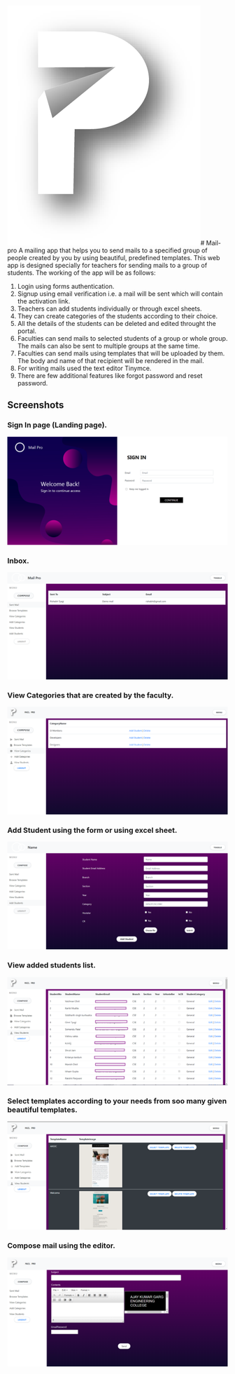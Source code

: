 ![Image](/images/LOGO2.png)# Mail-pro
A mailing app that helps you to send mails to a specified group of people created by you by using beautiful, predefined templates. This web app is designed specially for teachers for sending mails to a group of students.
The working of the app will be as follows:
1. Login using forms authentication.
2. Signup using email verification i.e. a mail will be sent which will contain the activation link.
3. Teachers can add students individually or through excel sheets.
4. They can create categories of the students according to their choice.
5. All the details of the students can be deleted and edited throught the portal.
6. Faculties can send mails to selected students of a group or whole group. The mails can also be sent to multiple groups at the same time.
7. Faculties can send mails using templates that will be uploaded by them. The body and name of that recipient will be rendered in the mail.
8. For writing mails used the text editor Tinymce.
9. There are few additional features like forgot password and reset password.

## Screenshots

### Sign In page (Landing page).
![Image](/images/Sign_in.png)

### Inbox.
![Image](/images/Sent_mails.png)

### View Categories that are created by the faculty.
![Image](/images/ViewCategory.png)

### Add Student using the form or using excel sheet.
![Image](/images/Add_Student.png)

### View added students list.
![Image](/images/View_student.png)

### Select templates according to your needs from soo many given beautiful templates.
![Image](/images/Template.png)

### Compose mail using the editor.
![Image](/images/Compose.png)